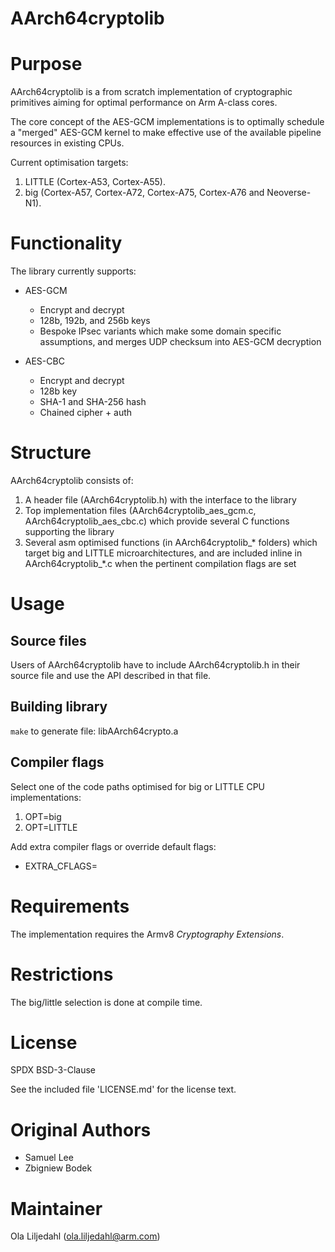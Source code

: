AArch64cryptolib
====

# Purpose
AArch64cryptolib is a from scratch implementation of cryptographic primitives aiming for optimal performance on Arm A-class cores.

The core concept of the AES-GCM implementations is to optimally schedule a "merged" AES-GCM kernel to make effective use of the available pipeline resources in existing CPUs.

Current optimisation targets:

1. LITTLE (Cortex-A53, Cortex-A55).
2. big (Cortex-A57, Cortex-A72, Cortex-A75, Cortex-A76 and Neoverse-N1).

# Functionality
The library currently supports:

* AES-GCM
    * Encrypt and decrypt
    * 128b, 192b, and 256b keys
    * Bespoke IPsec variants which make some domain specific assumptions, and merges UDP checksum into AES-GCM decryption

* AES-CBC
    * Encrypt and decrypt
	* 128b key
	* SHA-1 and SHA-256 hash
	* Chained cipher + auth

# Structure
AArch64cryptolib consists of:

1. A header file (AArch64cryptolib.h) with the interface to the library
2. Top implementation files (AArch64cryptolib_aes_gcm.c, AArch64cryptolib_aes_cbc.c) which provide several C functions supporting the library
3. Several asm optimised functions (in AArch64cryptolib\_\* folders) which target big and LITTLE microarchitectures, and are included inline in AArch64cryptolib_*.c when the pertinent compilation flags are set

# Usage
## Source files
Users of AArch64cryptolib have to include AArch64cryptolib.h in their source file and use the API described in that file.

## Building library
`make` to generate file: libAArch64crypto.a

## Compiler flags
Select one of the code paths optimised for big or LITTLE CPU implementations:

1. OPT=big
2. OPT=LITTLE

Add extra compiler flags or override default flags:

* EXTRA_CFLAGS=

# Requirements
The implementation requires the Armv8 _Cryptography Extensions_.

# Restrictions
The big/little selection is done at compile time.

# License
SPDX BSD-3-Clause

See the included file 'LICENSE.md' for the license text.

# Original Authors
* Samuel Lee
* Zbigniew Bodek

# Maintainer
Ola Liljedahl (ola.liljedahl@arm.com)
